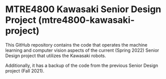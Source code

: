 # MTRE4800 Kawasaki Senior Design Project (mtre4800-kawasaki-project)
This GitHub repository contains the code that operates the machine learning and computer vision aspects of the current (Spring 2022) Senior Design project that utilizes the Kawasaki robots.

Additionally, it has a backup of the code from the previous Senior Design project (Fall 2021).
